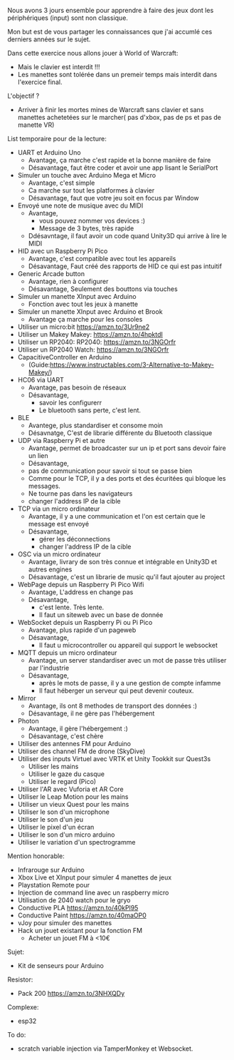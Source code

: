

Nous avons 3 jours ensemble pour apprendre à faire des jeux dont les périphériques (input) sont non classique.

Mon but est de vous partager les connaissances que j'ai accumlé ces derniers années sur le sujet.

Dans cette exercice nous allons jouer à World of Warcraft:
- Mais le clavier est interdit !!!
- Les manettes sont tolérée dans un premeir temps mais interdit dans l'exercice final.

L'objectif ?
- Arriver à finir les mortes mines de Warcraft sans clavier et sans manettes achetetées sur le marcher( pas d'xbox, pas de ps et pas de manette VR)


List temporaire pour de la lecture:
- UART et Arduino Uno
  - Avantage, ça marche c'est rapide et la bonne manière de faire
  - Désavantage, faut être coder et avoir une app lisant le SerialPort  
- Simuler un touche avec Arduino Mega et Micro
  - Avantage, c'est simple
  - Ca marche sur tout les platformes à clavier
  - Désavantage, faut que votre jeu soit en focus par Window
- Envoyé une note de musique avec du MIDI
  - Avantage,
    - vous pouvez nommer vos devices :)
    - Message de 3 bytes, très rapide
  - Ddésavntage, il faut avoir un code quand Unity3D qui arrive à lire le MIDI
- HID avec un Raspberry Pi Pico
  - Avantage, c'est compatible avec tout les appareils
  - Désavantage, Faut créé des rapports de HID ce qui est pas intuitif
- Generic Arcade button
  - Avantage, rien à configurer
  - Désavantage, Seulement des bouttons via touches
- Simuler un manette XInput avec Arduino
  - Fonction avec tout les jeux à manette
- Simuler un manette XInput avec Arduino et Brook
  - Avantage ça marche pour les consoles
- Utiliser un micro:bit  https://amzn.to/3Ur9ne2
- Utiliser un Makey Makey: https://amzn.to/4hpktdI
- Utiliser un RP2040: RP2040: https://amzn.to/3NGOrfr
- Utiliser un RP2040 Watch: https://amzn.to/3NGOrfr
- CapacitiveController en Arduino
  - (Guide:https://www.instructables.com/3-Alternative-to-Makey-Makey/)
- HC06 via UART
  - Avantage, pas besoin de réseaux
  - Désavantage,
    - savoir les configurerr
    - Le bluetooth sans perte, c'est lent.
- BLE
  - Avantege, plus standardiser et consome moin
  - Désavnatge, C'est de librarie différente du Bluetooth classique
- UDP via Raspberry Pi et autre
  -  Avantage, permet de broadcaster sur un ip et port sans devoir faire un lien
  -  Désavantage,
    - pas de communication pour savoir si tout se passe bien
    - Comme pour le TCP, il y a des ports et des écuritées qui bloque les messages.
    - Ne tourne pas dans les navigateurs
  - changer l'address IP de la cible
- TCP via un micro ordinateur
  - Avantage, il y a une communication et l'on est certain que le message est envoyé
  - Désavantage,
    - gérer les déconnections
    - changer l'address IP de la cible 
- OSC via un micro ordinateur
  -  Avantage, livrary de son très connue et intégrable en Unity3D et autres engines
  -  Désavantage, c'est un librarie de music qu'il faut ajouter au project
- WebPage depuis un Raspberry Pi Pico Wifi
  - Avantage, L'address en change pas
  - Désavantage,
    - c'est lente. Très lente.
    - Il faut un siteweb avec un base de donnée  
- WebSocket depuis un Raspberry Pi ou Pi Pico
  - Avantage, plus rapide d'un pageweb
  - Désavantage,
    - Il faut u microcontroller ou appareil qui support le websocket
- MQTT depuis un micro ordinateur
  - Avantage, un server standardiser avec un mot de passe très utiliser par l'industrie
  - Désavantage,
    - après le mots de passe, il y a une gestion de compte infamme
    - Il faut héberger un serveur qui peut devenir couteux.
- Mirror
  - Avantage, ils ont 8 methodes de transport des données :)
  - Désavantage, il ne gère pas l'hébergement
- Photon
  - Avantage, il gère l'hébergement :)
  - Désavantage, c'est chère
- Utiliser des antennes FM pour Arduino
- Utiliser des channel FM de drone (SkyDive)
- Utiliser des inputs Virtuel avec VRTK et Unity Tookkit sur Quest3s
  - Utiliser les mains
  - Utiliser le gaze du casque
  - Utiliser le regard (Pico) 
- Utiliser l'AR avec Vuforia et AR Core
- Utiliser le Leap Motion pour les mains
- Utiliser un vieux Quest pour les mains
- Utiliser le son d'un microphone
- Utiliser le son d'un jeu
- Utiliser le pixel d'un écran
- Utiliser le son d'un micro arduino
- Utiliser le variation d'un spectrogramme

 
Mention honorable:
- Infrarouge sur Arduino
- Xbox Live et XInput pour simuler 4 manettes de jeux
- Playstation Remote pour 
- Injection de command line avec un raspberry micro
- Utilisation de 2040 watch pour le gryo
- Conductive PLA https://amzn.to/40kPl95
- Conductive Paint https://amzn.to/40maOP0
- vJoy pour simuler des manettes
- Hack un jouet existant pour la fonction FM
  - Acheter un jouet FM à <10€


Sujet: 
- Kit de senseurs pour Arduino

Resistor:
- Pack 200 https://amzn.to/3NHXQDy

   
Complexe:
- esp32

To do:
- scratch variable injection via TamperMonkey et Websocket.
 
